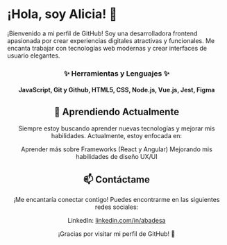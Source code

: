 # ¡Hola, soy Alicia! 👋

¡Bienvenido a mi perfil de GitHub! Soy una desarrolladora frontend apasionada por crear experiencias digitales atractivas y funcionales. Me encanta trabajar con tecnologías web modernas y crear interfaces de usuario elegantes.

<h3 align="center">✨ Herramientas y Lenguajes ✨</h3>

<div align="center">

<p align="center"> 


  <h4> JavaScript, Git y Github, HTML5, CSS, Node.js, Vue.js, Jest, Figma </h4>
 

</div>


<div align="center">

## 🌱 Aprendiendo Actualmente

Siempre estoy buscando aprender nuevas tecnologías y mejorar mis habilidades. Actualmente, estoy enfocada en:

Aprender más sobre Frameworks (React y Angular)
Mejorando mis habilidades de diseño UX/UI

## 📫 Contáctame

¡Me encantaría conectar contigo! Puedes encontrarme en las siguientes redes sociales:

LinkedIn: [linkedin.com/in/abadesa](https://www.linkedin.com/in/abadesa/)

¡Gracias por visitar mi perfil de GitHub! 🚀
